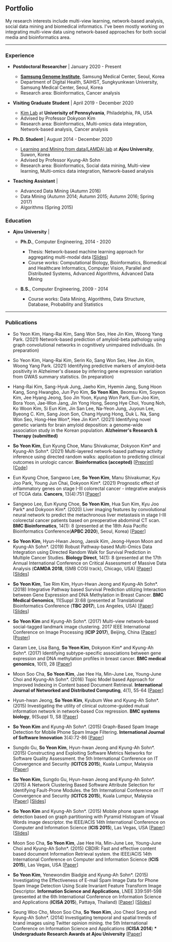## Portfolio
My research interests include multi-view learning, network-based analysis, social data mining and biomedical informatics. 
I've been mostly working on integrating multi-view data using network-based approaches for both social media and bioinformatics area. 

---

### Experience
- <b>Postdoctoral Researcher</b> | January 2020 - Present
  - <b>[Samsung Genome Institute](http://www.samsunghospital.com/sgi)</b>, Samsung Medical Center, Seoul, Korea
  - Department of Digital Health, SAIHST, Sungkyunkwan University, Samsung Medical Center, Seoul, Korea
  - Research area: Bioinformatics, Cancer analysis
  
- <b>Visiting Graduate Student</b> | April 2019 - December 2020
  - [Kim Lab](https://www.biomedinfolab.com/) at <b>Univerisity of Pennsylvania</b>, Philadelphia, PA, USA
  - Advised by Professor Dokyoon Kim
  - Research area: Bioinformatics, Multi-omics data integration, Network-based analysis, Cancer analysis

- <b>Ph.D. Student</b> | August 2014 - December 2020
  - [Learning and Mining from data(LAMDA) lab](http://lamda.ml/) at <b>Ajou University</b>, Suwon, Korea
  - Advised by Professor Kyung-Ah Sohn
  - Research area: Bioinformatics, Social data mining, Multi-view learning, Multi-omics data integration, Network-based analysis
  
- <b>Teaching Assistant</b> | 
  - Advanced Data Mining (Autumn 2016)
  - Data Mining (Autumn 2014; Autumn 2015; Autumn 2016; Spring 2017)
  - Algorithms (Spring 2015)

### Education
- <b>Ajou University</b> |  
  - <b>Ph.D.</b>, Computer Engineering, 2014 - 2020
    - Thesis: Network-based machine learning approach for aggregating multi-modal data [[Slides](https://www.slideshare.net/soyeon1771/networkbased-machine-learning-approach-for-aggregating-multimodal-data)]
    - Course works: Computational Biology, Bioinformatics, Biomedical and Healthcare Informatics, Computer Vision, Parallel and Distributed Systems, Advanced Algorithms, Advanced Data Mining
    
  - <b>B.S.</b>, Computer Engineering, 2009 - 2014
    - Course works: Data Mining, Algorithms, Data Structure, Database, Probability and Statistics


---

### Publications
- So Yeon Kim, Hang-Rai Kim, Sang Won Seo, Hee Jin Kim, Woong Yang Park. (2021) Network-based prediction of amyloid-beta pathology using graph convolutional networks in cognitively unimpaired individuals. (In preparation)

- So Yeon Kim, Hang-Rai Kim, Serin Ko, Sang Won Seo, Hee Jin Kim, Woong Yang Park. (2021) Identifying predictive markers of amyloid-beta positivity in Alzheimer's disease by inferring gene expression variation from GWAS summary statistics. (In preparation)

- Hang-Rai Kim, Sang-Hyuk Jung, Jaeho Kim, Hyemin Jang, Sung Hoon Kang, Song Hwangbo, Jun Pyo Kim, <b>So Yeon Kim</b>, Beomsu Kim, Soyeon Kim, Jee Hyang Jeong, Soo Jin Yoon, Kyung Won Park, Eun-Joo Kim, Bora Yoon, Jae-Won Jang, Jin Yong Hong, Seong Hye Choi, Young Noh, Ko Woon Kim, Si Eun Kim, Jin San Lee, Na-Yeon Jung, Juyoun Lee, Byeong C. Kim, Sang Joon Son, Chang Hyung Hong, Duk L. Na, Sang Won Seo, Hong-Hee Won*, Hee Jin Kim*. (2021) Identifying novel genetic variants for brain amyloid deposition: a genome-wide association study in the Korean population. <b>Alzheimer's Research & Therapy (submitted)</b>

- <b>So Yeon Kim</b>, Eun Kyung Choe, Manu Shivakumar, Dokyoon Kim* and Kyung-Ah Sohn*. (2021) Multi-layered network-based pathway activity inference using directed random walks: application to predicting clinical outcomes in urologic cancer. <b>Bioinformatics (accepted)</b> [[Preprint](https://www.biorxiv.org/content/10.1101/2020.07.22.163949v1)] [[Code](https://github.com/sykim122/iDRW)]

- Eun Kyung Choe, Sangwoo Lee, <b>So Yeon Kim</b>, Manu Shivakumar, Kyu Joo Park, Young Jun Chai, Dokyoon Kim*. (2021) Prognostic effect of inflammatory genes on stage I-III colorectal cancer - integrative analysis of TCGA data. <b>Cancers</b>, 13(4):751 [[Paper](https://www.mdpi.com/2072-6694/13/4/751)]

- Sangwoo Lee, Eun Kyung Choe, <b>So Yeon Kim</b>, Hua Sun Kim, Kyu Joo Park* and Dokyoon Kim*. (2020) Liver imaging features by convolutional neural network to predict the metachronous liver metastasis in stage I-III colorectal cancer patients based on preoperative abdominal CT scan. <b>BMC Bioinformatics</b>, 14(1): 8 (presented at the 18th Asia Pacific Bioinformatics Conference(<b>APBC 2020</b>), Seoul, Korea) [[Paper](https://bmcbioinformatics.biomedcentral.com/articles/10.1186/s12859-020-03686-0)]

- <b>So Yeon Kim</b>, Hyun-Hwan Jeong, Jaesik Kim, Jeong-Hyeon Moon and Kyung-Ah Sohn*. (2019) Robust Pathway-based Multi-Omics Data Integration using Directed Random Walk for Survival Prediction in Multiple Cancer Studies. <b>Biology Direct</b>, 14(1): 8 (presented at the 17th Annual International Conference on Critical Assessment of Massive Data Analysis (<b>CAMDA 2018</b>, ISMB COSI track), Chicago, USA) [[Paper](https://biologydirect.biomedcentral.com/articles/10.1186/s13062-019-0239-8)] [[Slides](https://www.slideshare.net/soyeon1771/robust-pathwaybased-multiomics-data-integrationusing-directed-random-walk-for-survival-prediction-in-multiple-cancer-studies)]

- <b>So Yeon Kim</b>, Tae Rim Kim, Hyun-Hwan Jeong and Kyung-Ah Sohn*. (2018) Integrative Pathway based Survival Prediction utilizing Interaction between Gene Expression and DNA Methylation in Breast Cancer. <b>BMC Medical Genomics</b>, 11(Suppl 3):68 (presented at Translational Bioinformatics Conference (<b>TBC 2017</b>), Los Angeles, USA) [[Paper](https://bmcmedgenomics.biomedcentral.com/articles/10.1186/s12920-018-0389-z)] [[Slides](https://www.slideshare.net/soyeon1771/integrative-pathwaybased-survival-prediction-utilizing-the-interaction-between-gene-expression-and-dna-methylation-in-breast-cancer-102481785)]

- <b>So Yeon Kim</b> and Kyung-Ah Sohn*. (2017) Multi-view network-based social-tagged landmark image clustering. 2017 IEEE International Conference on Image Processing (<b>ICIP 2017</b>), Beijing, China  [[Paper](https://ieeexplore.ieee.org/abstract/document/8296969/)] [[Poster](/pdf/ICIP17.pdf)]

- Garam Lee, Lisa Bang, <b>So Yeon Kim</b>, Dokyoon Kim* and Kyung-Ah Sohn*. (2017) Identifying subtype-specific associations between gene expression and DNA methylation profiles in breast cancer. <b>BMC medical genomics</b>, 10(1), 28 [[Paper](https://bmcmedgenomics.biomedcentral.com/articles/10.1186/s12920-017-0268-z)]

- Moon Soo Cha, <b>So Yeon Kim</b>, Jae Hee Ha, Min-June Lee, Young-June Choi and Kyung-Ah Sohn*. (2016) Topic Model based Approach for Improved Indexing in Content based Document Retrieval. <b>International Journal of Networked and Distributed Computing</b>, 4(1), 55-64 [[Paper](https://www.atlantis-press.com/journals/ijndc/25846122)]

- Hyun-hwan Jeong, <b>So Yeon Kim</b>, Kyubum Wee and Kyung-Ah Sohn*. (2015) Investigating the utility of clinical outcome-guided mutual information network in network-based Cox regression. <b>BMC systems biology</b>, 9(Suppl 1), S8 [[Paper](https://bmcsystbiol.biomedcentral.com/articles/10.1186/1752-0509-9-S1-S8)]

- <b>So Yeon Kim</b> and Kyung-Ah Sohn*. (2015) Graph-Based Spam Image Detection for Mobile Phone Spam Image Filtering. <b>International Journal of Software Innovation</b> 3(4):72-86 [[Paper](https://www.igi-global.com/article/graph-based-spam-image-detection-for-mobile-phone-spam-image-filtering/133116)]

- Sungdo Gu, <b>So Yeon Kim</b>, Hyun-hwan Jeong and Kyung-Ah Sohn*. (2015) Constructing and Exploiting Software Metrics Networks for Software Quality Assessment. the 5th International Conference on IT Convergence and Security (<b>ICITCS 2015</b>), Kuala Lumpur, Malaysia [[Paper](https://ieeexplore.ieee.org/abstract/document/7292964/)]

- <b>So Yeon Kim</b>, Sungdo Gu, Hyun-hwan Jeong and Kyung-Ah Sohn*. (2015) A Network Clustering Based Software Attribute Selection for Identifying Fault-Prone Modules. the 5th International Conference on IT Convergence and Security (<b>ICITCS 2015</b>), Kuala Lumpur, Malaysia [[Paper](https://ieeexplore.ieee.org/abstract/document/7292921/)] [[Slides](/pdf/ICITCS15.pdf)]

- <b>So Yeon Kim</b> and Kyung-Ah Sohn*. (2015) Mobile phone spam image detection based on graph partitioning with Pyramid Histogram of Visual Words image descriptor. the IEEE/ACIS 14th International Conference on Computer and Information Science (<b>ICIS 2015</b>), Las Vegas, USA [[Paper](https://ieeexplore.ieee.org/abstract/document/7166595/)] [[Slides](https://www.slideshare.net/soyeon1771/icis-presentation)]

- Moon Soo Cha, <b>So Yeon Kim</b>, Jae Hee Ha, Min-June Lee, Young-June Choi and Kyung-Ah Sohn*. (2015) CBDIR: Fast and effective content based document Information Retrieval system. the IEEE/ACIS 14th International Conference on Computer and Information Science (<b>ICIS 2015</b>), Las Vegas, USA [[Paper](https://ieeexplore.ieee.org/abstract/document/7166594/)]

- <b>So Yeon Kim</b>, Yenewondim Biadgie and Kyung-Ah Sohn*. (2015) Investigating the Effectiveness of E-mail Spam Image Data for Phone Spam Image Detection Using Scale Invariant Feature Transform Image Descriptor. <b>Information Science and Applications</b>, LNEE 339:591-598 (presented at the 6th International Conference on Information Science and Applications (<b>ICISA 2015</b>), Pattaya, Thailand) [[Paper](https://link.springer.com/chapter/10.1007/978-3-662-46578-3_69)] [[Slides](https://www.slideshare.net/soyeon1771/icisa-2015-presentation)]

- Seung Woo Cho, Moon Soo Cha, <b>So Yeon Kim</b>, Joo Cheol Song and Kyung-Ah Sohn*. (2014) Investigating temporal and spatial trends of brand images using Twitter opinion mining. the 5th International Conference on Information Science and Applications (<b>ICISA 2014</b>) <b>* Undergraduate Research Awards at Ajou University</b> [[Paper](https://ieeexplore.ieee.org/abstract/document/6847417/)]


